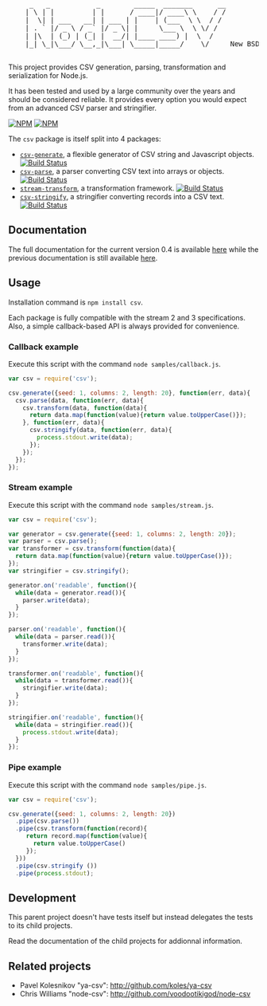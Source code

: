 
<pre>
     _   _           _        _____  _______      __
    | \ | |         | |      / ____|/ ____\ \    / /
    |  \| | ___   __| | ___ | |    | (___  \ \  / /
    | . ` |/ _ \ / _` |/ _ \| |     \___ \  \ \/ /
    | |\  | (_) | (_| |  __/| |____ ____) |  \  /
    |_| \_|\___/ \__,_|\___| \_____|_____/    \/     New BSD License

</pre>

This project provides CSV generation, parsing, transformation and serialization
for Node.js.

It has been tested and used by a large community over the years and should be
considered reliable. It provides every option you would expect from an advanced
CSV parser and stringifier.

[![NPM](https://nodei.co/npm/csv.png?stars&downloads)](https://nodei.co/npm/csv/) [![NPM](https://nodei.co/npm-dl/csv.png)](https://nodei.co/npm/csv/)

The `csv` package is itself split into 4 packages:

*   [`csv-generate`](https://github.com/wdavidw/node-csv-generate),
    a flexible generator of CSV string and Javascript objects. 
    [![Build Status](https://secure.travis-ci.org/wdavidw/node-csv-generate.png)][travis-csv-generate]
*   [`csv-parse`](https://github.com/wdavidw/node-csv-parse),
    a parser converting CSV text into arrays or objects. 
    [![Build Status](https://secure.travis-ci.org/wdavidw/node-csv-parse.png)][travis-csv-parse]
*   [`stream-transform`](https://github.com/wdavidw/node-stream-transform),
    a transformation framework.
    [![Build Status](https://secure.travis-ci.org/wdavidw/node-stream-transform.png)][travis-stream-transform]
*   [`csv-stringify`](https://github.com/wdavidw/node-csv-stringify), 
    a stringifier converting records into a CSV text. 
    [![Build Status](https://secure.travis-ci.org/wdavidw/node-csv-stringify.png)][travis-csv-stringify]

## Documentation

The full documentation for the current version 0.4 is available [here][new_doc] while the
previous documentation is still available [here][old_doc].

## Usage

Installation command is `npm install csv`.

Each package is fully compatible with the stream 2 and 3 specifications.
Also, a simple callback-based API is always provided for convenience.

### Callback example

Execute this script with the command `node samples/callback.js`.

```javascript
var csv = require('csv');

csv.generate({seed: 1, columns: 2, length: 20}, function(err, data){
  csv.parse(data, function(err, data){
    csv.transform(data, function(data){
      return data.map(function(value){return value.toUpperCase()});
    }, function(err, data){
      csv.stringify(data, function(err, data){
        process.stdout.write(data);
      });
    });
  });
});
```

### Stream example

Execute this script with the command `node samples/stream.js`.

```javascript
var csv = require('csv');

var generator = csv.generate({seed: 1, columns: 2, length: 20});
var parser = csv.parse();
var transformer = csv.transform(function(data){
  return data.map(function(value){return value.toUpperCase()});
});
var stringifier = csv.stringify();

generator.on('readable', function(){
  while(data = generator.read()){
    parser.write(data);
  }
});

parser.on('readable', function(){
  while(data = parser.read()){
    transformer.write(data);
  }
});

transformer.on('readable', function(){
  while(data = transformer.read()){
    stringifier.write(data);
  }
});

stringifier.on('readable', function(){
  while(data = stringifier.read()){
    process.stdout.write(data);
  }
});
```

### Pipe example

Execute this script with the command `node samples/pipe.js`.

```javascript
var csv = require('csv');

csv.generate({seed: 1, columns: 2, length: 20})
  .pipe(csv.parse())
  .pipe(csv.transform(function(record){
     return record.map(function(value){
       return value.toUpperCase()
     });
  }))
  .pipe(csv.stringify ())
  .pipe(process.stdout);
```

Development
-----------

This parent project doesn't have tests itself but instead delegates the
tests to its child projects.

Read the documentation of the child projects for addionnal information.

Related projects
----------------

*   Pavel Kolesnikov "ya-csv": <http://github.com/koles/ya-csv>
*   Chris Williams "node-csv": <http://github.com/voodootikigod/node-csv>

[travis]: https://travis-ci.org/
[travis-csv-generate]: http://travis-ci.org/wdavidw/node-csv-generate
[travis-csv-parse]: http://travis-ci.org/wdavidw/node-csv-parse
[travis-stream-transform]: http://travis-ci.org/wdavidw/node-stream-transform
[travis-csv-stringify]: http://travis-ci.org/wdavidw/node-csv-stringify
[new_doc]: http://csv.adaltas.com
[old_doc]: http://csv.adaltas.com/legacy/
